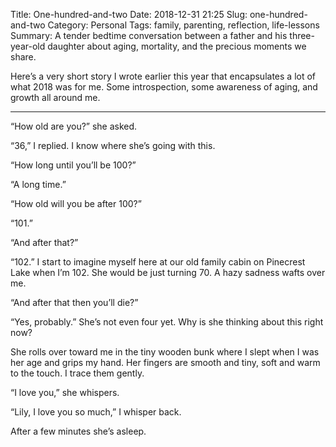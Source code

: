 Title: One-hundred-and-two
Date: 2018-12-31 21:25
Slug: one-hundred-and-two
Category: Personal
Tags: family, parenting, reflection, life-lessons
Summary: A tender bedtime conversation between a father and his three-year-old daughter about aging, mortality, and the precious moments we share.

Here’s a very short story I wrote earlier this year that encapsulates a lot of what 2018 was for me. Some introspection, some awareness of aging, and growth all around me.

---

“How old are you?” she asked.

“36,” I replied. I know where she’s going with this.

“How long until you’ll be 100?”

“A long time.”

“How old will you be after 100?”

“101.”

“And after that?”

“102.” I start to imagine myself here at our old family cabin on Pinecrest Lake when I’m 102. She would be just turning 70. A hazy sadness wafts over me.

“And after that then you’ll die?”

“Yes, probably.” She’s not even four yet. Why is she thinking about this right now?

She rolls over toward me in the tiny wooden bunk where I slept when I was her age and grips my hand. Her fingers are smooth and tiny, soft and warm to the touch. I trace them gently.

“I love you,” she whispers.

“Lily, I love you so much,” I whisper back.

After a few minutes she’s asleep.
